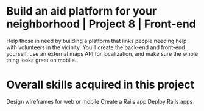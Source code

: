 
# Build an aid platform for your neighborhood | Project 8 | Front-end

Help those in need by building a platform that links people needing help with volunteers in the vicinity. 
You'll create the back-end and front-end yourself, use an external maps API for localization, 
and make sure the whole thing looks great on mobile.


# Overall skills acquired in this project
Design wireframes for web or mobile
Create a Rails app
Deploy Rails apps
